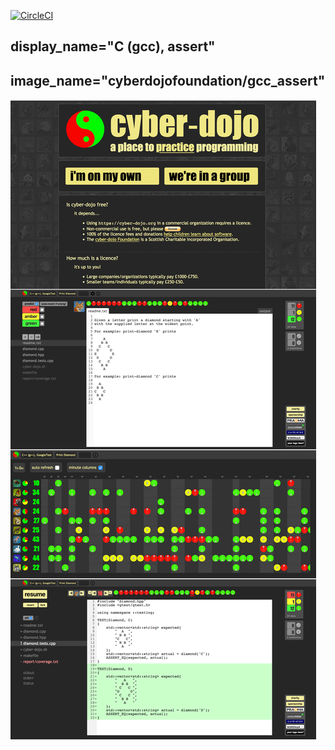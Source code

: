 [![CircleCI](https://circleci.com/gh/cyber-dojo-languages/gcc-assert.svg?style=svg)](https://circleci.com/gh/cyber-dojo-languages/gcc-assert)

## display_name="C (gcc), assert"
## image_name="cyberdojofoundation/gcc_assert"

![cyber-dojo.org home page](https://github.com/cyber-dojo/cyber-dojo/blob/master/shared/home_page_snapshot.png)
